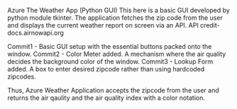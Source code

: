 Azure
The Weather App (Python GUI)
This here is a basic GUI developed by python module tkinter.
The application fetches the zip code from the user and displays the current weather report on screen via an API.
API credit- docs.airnowapi.org

Commit1 - Basic GUI setup with the essential buttons packed onto the window.
Commit2 - Color Meter added. A mechanism where the air quality decides the background color of the window.
Commit3 - Lookup Form added. A box to enter desired zipcode rather than using hardcoded zipcodes.

Thus, Azure Weather Application accepts the zipcode from the user and returns the air qaulity and the air quality index with a color notation.
